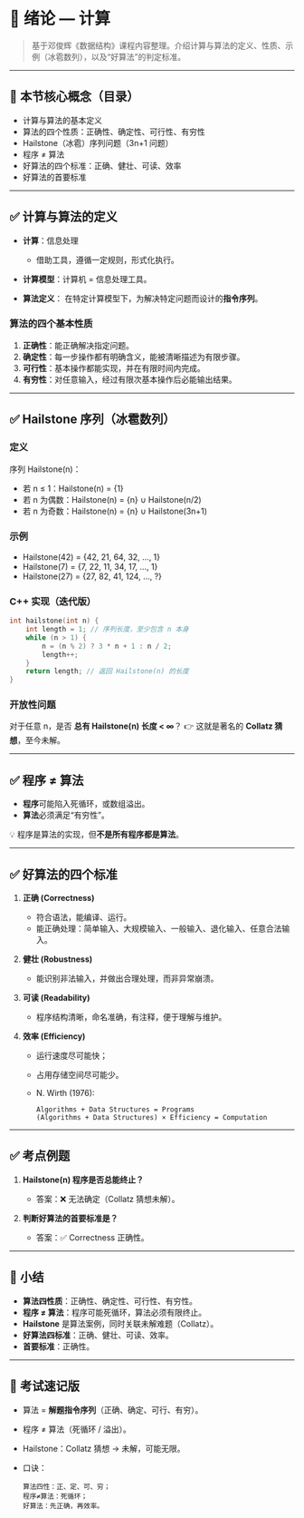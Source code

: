 # 📘 绪论 — 计算 

> 基于邓俊辉《数据结构》课程内容整理。介绍计算与算法的定义、性质、示例（冰雹数列），以及“好算法”的判定标准。

---

## 🧠 本节核心概念（目录）

* 计算与算法的基本定义
* 算法的四个性质：正确性、确定性、可行性、有穷性
* Hailstone（冰雹）序列问题（3n+1 问题）
* 程序 ≠ 算法
* 好算法的四个标准：正确、健壮、可读、效率
* 好算法的首要标准

---

## ✅ 计算与算法的定义

* **计算**：信息处理

  * 借助工具，遵循一定规则，形式化执行。

* **计算模型**：计算机 = 信息处理工具。

* **算法定义**：
  在特定计算模型下，为解决特定问题而设计的**指令序列**。

### 算法的四个基本性质

1. **正确性**：能正确解决指定问题。
2. **确定性**：每一步操作都有明确含义，能被清晰描述为有限步骤。
3. **可行性**：基本操作都能实现，并在有限时间内完成。
4. **有穷性**：对任意输入，经过有限次基本操作后必能输出结果。

---

## ✅ Hailstone 序列（冰雹数列）

### 定义

序列 Hailstone(n)：

* 若 n ≤ 1：Hailstone(n) = {1}
* 若 n 为偶数：Hailstone(n) = {n} ∪ Hailstone(n/2)
* 若 n 为奇数：Hailstone(n) = {n} ∪ Hailstone(3n+1)

### 示例

* Hailstone(42) = {42, 21, 64, 32, …, 1}
* Hailstone(7) = {7, 22, 11, 34, 17, …, 1}
* Hailstone(27) = {27, 82, 41, 124, …, ?}

### C++ 实现（迭代版）

```cpp
int hailstone(int n) {
    int length = 1; // 序列长度，至少包含 n 本身
    while (n > 1) {
        n = (n % 2) ? 3 * n + 1 : n / 2;
        length++;
    }
    return length; // 返回 Hailstone(n) 的长度
}
```

### 开放性问题

对于任意 n，是否 **总有 Hailstone(n) 长度 < ∞**？
👉 这就是著名的 **Collatz 猜想**，至今未解。

---

## ✅ 程序 ≠ 算法

* **程序**可能陷入死循环，或数组溢出。
* **算法**必须满足“有穷性”。

💡 程序是算法的实现，但**不是所有程序都是算法**。

---

## ✅ 好算法的四个标准

1. **正确 (Correctness)**

   * 符合语法，能编译、运行。
   * 能正确处理：简单输入、大规模输入、一般输入、退化输入、任意合法输入。

2. **健壮 (Robustness)**

   * 能识别非法输入，并做出合理处理，而非异常崩溃。

3. **可读 (Readability)**

   * 程序结构清晰，命名准确，有注释，便于理解与维护。

4. **效率 (Efficiency)**

   * 运行速度尽可能快；
   * 占用存储空间尽可能少。
   * N. Wirth (1976):

     ```
     Algorithms + Data Structures = Programs
     (Algorithms + Data Structures) × Efficiency = Computation
     ```

---

## ✅ 考点例题

1. **Hailstone(n) 程序是否总能终止？**

   * 答案：❌ 无法确定（Collatz 猜想未解）。

2. **判断好算法的首要标准是？**

   * 答案：✅ Correctness 正确性。

---

## 🔑 小结

* **算法四性质**：正确性、确定性、可行性、有穷性。
* **程序 ≠ 算法**：程序可能死循环，算法必须有限终止。
* **Hailstone** 是算法案例，同时关联未解难题（Collatz）。
* **好算法四标准**：正确、健壮、可读、效率。
* **首要标准**：正确性。

---

## 📌 考试速记版

* 算法 = **解题指令序列**（正确、确定、可行、有穷）。
* 程序 ≠ 算法（死循环 / 溢出）。
* Hailstone：Collatz 猜想 → 未解，可能无限。
* 口诀：

  ```
  算法四性：正、定、可、穷；
  程序≠算法：死循环；
  好算法：先正确，再效率。
  ```


